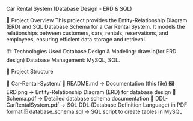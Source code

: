 Car Rental System (Database Design - ERD & SQL)

📝 Project Overview
This project provides the Entity-Relationship Diagram (ERD) and SQL Database Schema for a Car Rental System.
It models the relationships between customers, cars, rentals, reservations, and employees, ensuring efficient data storage and retrieval.

🏗️ Technologies Used
Database Design & Modeling: draw.io(for ERD design)
Database Management: MySQL, SQL.

📂 Project Structure

📁 Car-Rental-System/
📄 README.md → Documentation (this file)
🖼️ ERD.png → Entity-Relationship Diagram (ERD) for database design
📄 Schema.pdf → Detailed database schema documentation
📄 DDL-CarRentalSystem.pdf → SQL DDL (Database Definition Language) in PDF format
🗄️ database_schema.sql → SQL script to create tables in MySQL
